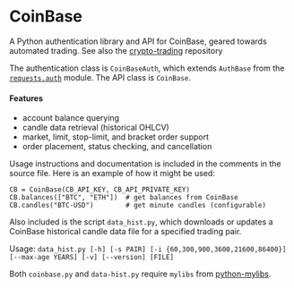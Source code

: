 # CoinBase

A Python authentication library and API for CoinBase, geared towards automated
trading. See also the
[crypto-trading](https://github.com/notmattmoore/crypto-trading) repository

The authentication class is `CoinBaseAuth`, which extends `AuthBase` from the
[`requests.auth`](https://requests.readthedocs.io/en/latest/user/authentication/)
module. The API class is `CoinBase`.

#### Features
- account balance querying
- candle data retrieval (historical OHLCV)
- market, limit, stop-limit, and bracket order support
- order placement, status checking, and cancellation

Usage instructions and documentation is included in the comments in the source
file. Here is an example of how it might be used:

```
CB = CoinBase(CB_API_KEY, CB_API_PRIVATE_KEY)
CB.balances(["BTC", "ETH"])  # get balances from CoinBase
CB.candles("BTC-USD")        # get minute candles (configurable)
```

Also included is the script `data_hist.py`, which downloads or updates a
CoinBase historical candle data file for a specified trading pair.

Usage: `data_hist.py [-h] [-s PAIR] [-i {60,300,900,3600,21600,86400}] [--max-age YEARS] [-v] [--version] [FILE]`

Both `coinbase.py` and `data-hist.py` require `mylibs` from
[python-mylibs](https://github.com/notmattmoore/python-mylibs).

